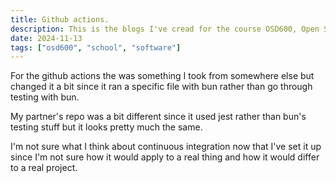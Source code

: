 ```yaml
---
title: Github actions.
description: This is the blogs I've cread for the course OSD600, Open Source Development 600.
date: 2024-11-13
tags: ["osd600", "school", "software"]
---
```


For the github actions the was something I took from somewhere else but changed it a bit since it ran a specific file with bun rather than go through testing with bun.

My partner's repo was a bit different since it used jest rather than bun's testing stuff but it looks pretty much the same.

I'm not sure what I think about continuous integration now that I've set it up since I'm not sure how it would apply to a real thing and how it would differ to a real project.
